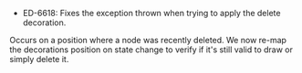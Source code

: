 - ED-6618: Fixes the exception thrown when trying to apply the delete decoration. 

Occurs on a position where a node was recently deleted. We now re-map the decorations position on state change to verify if it's still valid to draw or simply delete it.

